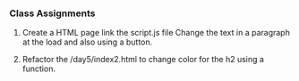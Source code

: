 ### Class Assignments
1. Create a HTML page link the script.js file 
Change the text in a paragraph at the load and also using a button.

2. Refactor the /day5/index2.html to change color for the h2 using a function.


